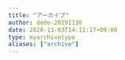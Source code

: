 ```yaml
---
title: "アーカイブ"
author: dede-20191130
date: 2020-11-03T14:11:17+09:00
type: myarchivetype
aliases: ["archive"]
---
```


